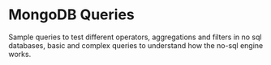# MongoDB Queries

Sample queries to test different operators, aggregations and filters in no sql databases, basic and complex queries to understand how the no-sql engine works.
